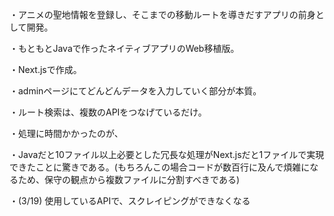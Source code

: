 ・アニメの聖地情報を登録し、そこまでの移動ルートを導きだすアプリの前身として開発。

・もともとJavaで作ったネイティブアプリのWeb移植版。

・Next.jsで作成。

・adminページにてどんどんデータを入力していく部分が本質。

・ルート検索は、複数のAPIをつなげているだけ。

・処理に時間かかったのが、

・Javaだと10ファイル以上必要とした冗長な処理がNext.jsだと1ファイルで実現できたことに驚きである。(もちろんこの場合コードが数百行に及んで煩雑になるため、保守の観点から複数ファイルに分割すべきである)

・(3/19) 使用しているAPIで、スクレイピングができなくなる
